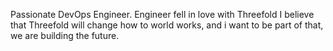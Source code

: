 Passionate DevOps Engineer. Engineer fell in love with Threefold I believe that Threefold will change how to world works, and i want to be part of that, we are building the future.